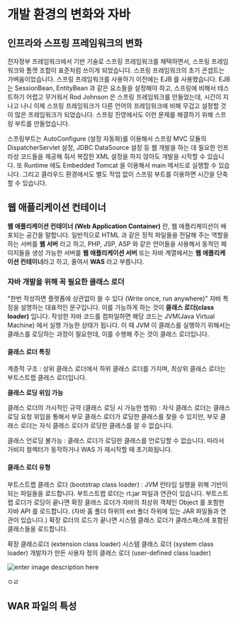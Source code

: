 # 개발 환경의 변화와 자바

## 인프라와 스프링 프레임워크의 변화

전자정부 프레임워크에서 기반 기술로 스프링 프레임워크를 채택하면서, 스프링 프레임워크와 톰캣 조합이 표준처럼 쓰이게 되었습니다. 
스프링 프레임워크의 초기 콘셉트는 가벼움이었습니다. 스프링 프레임워크를 사용하기 이전에는 EJB 를 사용했습니다. EJB 는 SessionBean, EntityBean 과 같은 요소들을 설정해야 하고, 스프링에 비해서 테스트하기 어렵고 무거워서 Rod Johnson 은 스프링 프레임워크를 만들었는데, 시간이 지나고 나니 이제 스프링 프레임워크가 다른 언어의 프레임워크에 비해 무겁고 설정할 것이 많은 프레임워크가 되었습니다. 스프링 진영에서도 이런 문제를 해결하기 위해 스프링 부트를 만들었습니다. 

스프링부트는 AutoConfigure (설정 자동화)를 이용해서 스프링 MVC 모듈의 DispatcherServlet 설정, JDBC DataSource 설정 등 웹 개발을 하는 데 필요한 인프라성 코드들을 제공해 줘서 복잡한 XML 설정을 하지 않아도 개발을 시작할 수 있습니다. 또 Runtime 에도 Embedded Tomcat 을 이용해서 main 메서드로 실행할 수 있습니다. 그리고 클라우드 환경에서도 별도 작업 없이 스프링 부트를 이용하면 시간을 단축할 수 있습니다.

## 웹 애플리케이션 컨테이너
**웹 애플리케이션 컨테이너 (Web Application Container)** 란, 웹 애플리케이션이 배포되는 공간을 말합니다. 일반적으로 HTML 과 같은 정적 파일들을 전달해 주는 역할을 하는 서버를 **웹 서버** 라고 하고, PHP, JSP, ASP 와 같은 언어들을 사용해서 동적인 페이지들을 생성 가능한 서버를 **웹 애플리케이션 서버** 또는 자바 계열에서는 **웹 애플리케이션 컨테이너**라고 하고, 줄여서 **WAS** 라고 부릅니다. 

### 자바 개발을 위해 꼭 필요한 클래스 로더
"한번 작성하면 플랫폼에 상관없이 쓸 수 있다 (Write once, run anywhere)" 자바 특징을 설명하는 대표적인 문구입니다. 이를 가능하게 하는 것이 **클래스 로더(class loader)** 입니다. 작성한 자바 코드를 컴파일하면 해당 코드는 JVM(Java Virtual Machine) 에서 실행 가능한 상태가 됩니다. 이 때 JVM 이 클래스를 실행하기 위해서는 클래스를 로딩하는 과정이 필요한데, 이를 수행해 주는 것이 클래스 로더입니다.

#### 클래스 로더 특징
계층적 구조
: 상위 클래스 로더에서 하위 클래스 로더를 가지며, 최상위 클래스 로더는 부트스트랩 클래스 로더입니다. 

**클래스 로딩 위임 가능**

클래스 로더의 가시적인 규약 (클래스 로딩 시 가능한 범위)
: 자식 클래스 로더는 클래스 로딩 요청 위임을 통해서 부모 클래스 로더가 로딩한 클래스를 찾을 수 있지만, 부모 클래스 로더는 자식 클래스 로더가 로딩한 클래스를 알 수 없습니다.

클래스 언로딩 불가능
: 클래스 로더가 로딩한 클래스를 언로딩할 수 없습니다. 따라서 가비지 컬렉터가 동작하거나 WAS 가 재시작할 때 초기화됩니다.

#### 클래스 로더 유형
부트스트랩 클래스 로더 (bootstrap class loader)
: JVM 런타임 실행을 위해 기반이 되는 파일들을 로드합니다. 부트스트랩 로더는 rt.jar 파일과 연관이 있습니다. 부트스트랩 로더가 로딩이 끝나면 확장 클래스 로더가 자바의 최상위 객체인 Object 를 포함한 자바 API 를 로드합니다. (자바 홈 폴더 하위의 ext 폴더 하위에 있는 JAR 파일들과 연관이 있습니다.) 확장 로더의 로드가 끝나면 시스템 클래스 로더가 클래스패스에 포함된 클래스들을 로드합니다.

확장 클래스로더 (extension class loader)
시스템 클래스 로더 (system class loader)
개발자가 만든 사용자 정의 클래스 로더 (user-defined class loader)

![enter image description here](https://lh3.googleusercontent.com/proxy/FdFhYcYfCYwkSQ7Diti23WySpBlETz4Rmf9DgSCTKrEd2cO4qxgRy4vkPusN9jKt2nuw0F9WoJ9cUoX1gpmx5ssN0ZJ86_lFdhe-pmnohoPsU7rCLjV5HV49fkDKCJvY8zA)



ㅇㄹ
## WAR 파일의 특성

<!--stackedit_data:
eyJoaXN0b3J5IjpbLTEwMzYyNDgxMTIsLTMzNzk1MTg3MiwxOT
IwNzU2NTY2XX0=
-->